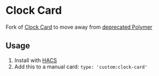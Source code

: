 # Clock Card
Fork of [Clock Card](https://github.com/ScottESanDiego/scotte-clock-card) to move away from [deprecated Polymer](https://developers.home-assistant.io/blog/2023/04/04/deprecating_polymer/)

## Usage
1. Install with [HACS](https://hacs.xyz)
2. Add this to a manual card:
`type: 'custom:clock-card'`

